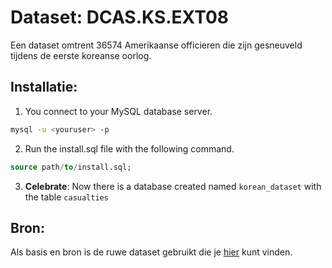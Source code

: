 # Dataset: DCAS.KS.EXT08

Een dataset omtrent 36574 Amerikaanse officieren die zijn gesneuveld tijdens de eerste koreanse oorlog. 

## Installatie:

1) You connect to your MySQL database server. 

```bash
mysql -u <youruser> -p
```

2) Run the install.sql file with the following command. 

```sql 
source path/to/install.sql;
```

3) **Celebrate**: Now there is a database created named `korean_dataset` with the table `casualties`

## Bron: 
Als basis en bron is de ruwe dataset gebruikt die je [hier](https://catalog.archives.gov/id/2240988) kunt vinden.